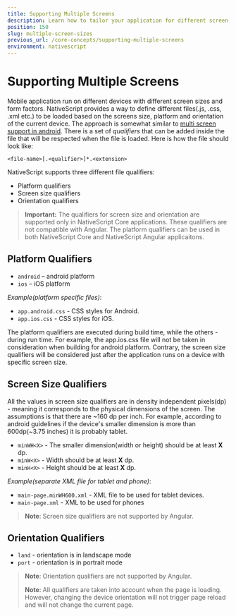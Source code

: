 ```yaml
---
title: Supporting Multiple Screens
description: Learn how to tailor your application for different screen sizes. The examples in the article show how to define custom XML and CSS files depending on the device's screen sizes. The provided samples show how to determine the orientation and platform-specific XML and CSS files.
position: 150
slug: multiple-screen-sizes
previous_url: /core-concepts/supporting-multiple-screens
environment: nativescript
---
```


# Supporting Multiple Screens

Mobile application run on different devices with different screen sizes and form factors. NativeScript provides a way to define different files(.js, .css, .xml etc.) to be loaded based on the screens size, platform and orientation of the current device. The approach is somewhat similar to [multi screen support in android](http://developer.android.com/guide/practices/screens_support.html). There is a set of *qualifiers* that can be added inside the file that will be respected when the file is loaded. Here is how the file should look like:

`<file-name>[.<qualifier>]*.<extension>`

NativeScript supports three different file qualifiers:

* Platform qualifiers
* Screen size qualifiers
* Orientation qualifiers

> **Important:** The qualifiers for screen size and orientation are supported only in NativeScript Core applications. These qualifiers are not compatible with Angular. The platform qualifiers can be used in both NativeScript Core and NativeScript Angular applicaitons.

## Platform Qualifiers

* `android` – android platform
* `ios` – iOS platform

*Example(platform specific files)*:

* `app.android.css` - CSS styles for Android.
* `app.ios.css` - CSS styles for iOS.

The platform qualifiers are executed during build time, while the others - during run time. For example, the app.ios.css file will not be taken in consideration when building for android platform. Contrary, the screen size qualifiers will be considered just after the application runs on a device with specific screen size.

## Screen Size Qualifiers

All the values in screen size qualifiers are in density independent pixels(dp) - meaning it corresponds to the physical dimensions of the screen. The assumptions is that there are ~160 dp per inch. For example, according to android guidelines if the device's smaller dimension is more than 600dp(~3.75 inches) it is probably tablet.

* `minWH<X>` - The smaller dimension(width or height) should be at least **X** dp.
* `minW<X>` - Width should be at least **X** dp.
* `minH<X>` - Height should be at least **X** dp.

*Example(separate XML file for tablet and phone)*:

* `main-page.minWH600.xml` - XML file to be used for tablet devices.
* `main-page.xml` - XML to be used for phones

> **Note**: Screen size qualifiers are not supported by Angular.

## Orientation Qualifiers

* `land` - orientation is in landscape mode
* `port` - orientation is in portrait mode

> **Note**: Orientation qualifiers are not supported by Angular.
>
> **Note**: All qualifiers are taken into account when the page is loading. However, changing the device orientation will not trigger page reload and will not change the current page.
